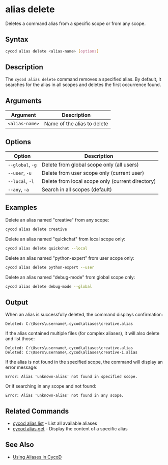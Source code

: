 # alias delete

Deletes a command alias from a specific scope or from any scope.

## Syntax

```bash
cycod alias delete <alias-name> [options]
```

## Description

The `cycod alias delete` command removes a specified alias. By default, it searches for the alias in all scopes and deletes the first occurrence found.

## Arguments

| Argument | Description |
|----------|-------------|
| `<alias-name>` | Name of the alias to delete |

## Options

| Option | Description |
|--------|-------------|
| `--global`, `-g` | Delete from global scope only (all users) |
| `--user`, `-u` | Delete from user scope only (current user) |
| `--local`, `-l` | Delete from local scope only (current directory) |
| `--any`, `-a` | Search in all scopes (default) |

## Examples

Delete an alias named "creative" from any scope:

```bash
cycod alias delete creative
```

Delete an alias named "quickchat" from local scope only:

```bash
cycod alias delete quickchat --local
```

Delete an alias named "python-expert" from user scope only:

```bash
cycod alias delete python-expert --user
```

Delete an alias named "debug-mode" from global scope only:

```bash
cycod alias delete debug-mode --global
```

## Output

When an alias is successfully deleted, the command displays confirmation:

```
Deleted: C:\Users\username\.cycod\aliases\creative.alias
```

If the alias contained multiple files (for complex aliases), it will also delete and list those:

```
Deleted: C:\Users\username\.cycod\aliases\creative.alias
Deleted: C:\Users\username\.cycod\aliases\creative-1.alias
```

If the alias is not found in the specified scope, the command will display an error message:

```
Error: Alias 'unknown-alias' not found in specified scope.
```

Or if searching in any scope and not found:

```
Error: Alias 'unknown-alias' not found in any scope.
```

## Related Commands

- [cycod alias list](list.md) - List all available aliases
- [cycod alias get](get.md) - Display the content of a specific alias

## See Also

- [Using Aliases in CycoD](/usage/aliases.md)